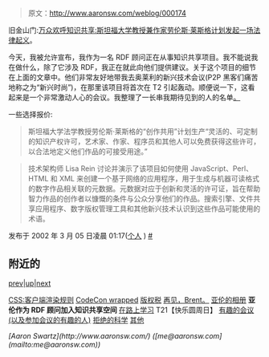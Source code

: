 # 

> 原文：<http://www.aaronsw.com/weblog/000174>

旧金山门:[万众欢呼知识共享:斯坦福大学教授兼作家劳伦斯·莱斯格计划发起一场法律起义](http://www.sfgate.com/cgi-bin/article.cgi?file=/gate/archive/2002/02/11/creatcom.DTL)。

今天，我被允许宣布，我作为一名 RDF 顾问正在从事知识共享项目。我不能说我在做什么，除了它涉及 RDF，我正在就此向他们提供建议。关于这个项目的细节在上面的文章中。他们非常友好地带我去奥莱利的新兴技术会议(P2P 黑客们痛苦地称之为“新兴时尚”)，在那里该项目将首次在 T2 引起轰动。顺便说一下，这看起来是一个非常激动人心的会议。我整理了一长串我期待见到的人的名单[。](http://blogspace.com/swhack/weblog/2002/03/05/#i1015313089.384566)

一些选择报价:

> 斯坦福大学法学教授劳伦斯·莱斯格的“创作共用”计划生产“灵活的、可定制的知识产权许可，艺术家、作家、程序员和其他人可以免费获得这些许可，以合法地定义他们作品的可接受用途。”

> 技术架构师 Lisa Rein 讨论并演示了该项目如何使用 JavaScript、Perl、HTML 和 XML 来创建一个基于网络的应用程序，用于生成与机器可读格式的数字作品相关联的元数据。元数据对应于创新和灵活的许可证，旨在帮助智力作品的创作者以慷慨的条件与公众分享他们的作品。搜索引擎、文件共享应用程序、数字版权管理工具和其他新兴技术认识到这些作品可能使用的术语。

发布于 2002 年 3 月 05 日凌晨 01:17([个人](cat_personal) ) [#](000174)

## 附近的

[prev](000173 "Aaron’s Photo Albums")|[up](./)|[next](000175 "Learning on the Road")

[CSS:客户端渲染规则](000169)
[CodeCon wrapped](000170)
[版权税](000171)
[再见，Brent。](000172)
[亚伦的相册](000173)
**亚伦作为 RDF 顾问加入知识共享空间**
[在路上学习](000175)
T21【快乐圆周日】
[有趣的会议(以及参加会议的有趣的人)](000181)
[拒绝的科学](000182)
[其他](000183)

<address>[Aaron Swartz](http://www.aaronsw.com/) ([me@aaronsw.com](mailto:me@aaronsw.com))</address>